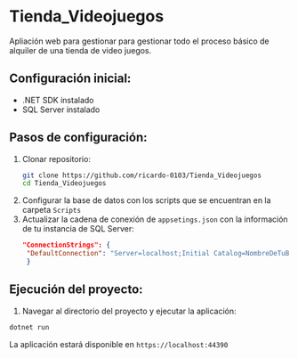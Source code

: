 # Tienda_Videojuegos
Apliación web para gestionar para gestionar todo el proceso básico de alquiler de una tienda de video juegos.

## Configuración inicial:
  - .NET SDK instalado
  - SQL Server instalado
## Pasos de configuración:
1. Clonar repositorio:
   ```bash
   git clone https://github.com/ricardo-0103/Tienda_Videojuegos
   cd Tienda_Videojuegos
    ```
2. Configurar la base de datos con los scripts que se encuentran en la carpeta `Scripts`
3. Actualizar la cadena de conexión de `appsetings.json` con la información de tu instancia de SQL Server:
   ```json
   "ConnectionStrings": {
    "DefaultConnection": "Server=localhost;Initial Catalog=NombreDeTuBaseDeDatos;*demás configuraciones*"
    }
   ```
## Ejecución del proyecto:
1. Navegar al directorio del proyecto y ejecutar la aplicación:
```bash
dotnet run
```
La aplicación estará disponible en `https://localhost:44390`
